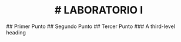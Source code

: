 <h1 align="center"> # LABORATORIO I </h1> 
## Primer Punto
## Segundo Punto 
## Tercer Punto 
### A third-level heading
